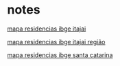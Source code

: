 # notes

[mapa residencias ibge itajai](https://jaceguay.github.io/notes/mapas/itajai/index.html)

[mapa residencias ibge itajai região](https://jaceguay.github.io/notes/mapas/sc_mun/index.html)

[mapa residencias ibge santa catarina](https://jaceguay.github.io/notes/mapas/santa_catarina/index.html)
